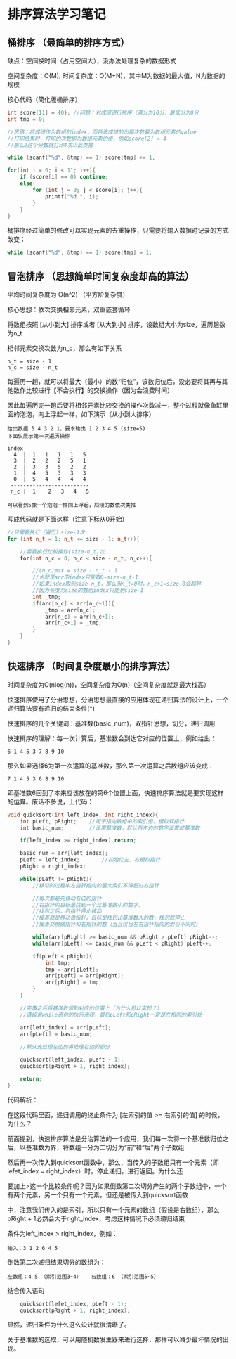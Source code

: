 # 排序算法学习笔记

## 桶排序 （最简单的排序方式）
缺点：空间换时间（占用空间大），没办法处理复杂的数据形式

空间复杂度：O(M), 时间复杂度：O(M+N)，其中M为数据的最大值，N为数据的规模

核心代码（简化版桶排序）

``` C++ 
int score[11] = {0}; //问题：对成绩进行排序（满分为10分，最低分为0分
int tmp = 0;

//思路：将成绩作为数组的index，而将该成绩的出现次数最为数组元素的value
//打印结果时，打印的次数即为数组元素的值，例如score[2] = 4
//那么2这个分数就打印4次以此类推

while (scanf("%d", &tmp) == 1) score[tmp] += 1;

for(int i = 0; i < 11; i++){
    if (score[i] == 0) continue;
    else{
        for (int j = 0; j < score[i]; j++){
            printf("%d ", i);
        }
    }
}
```

桶排序经过简单的修改可以实现元素的去重操作，只需要将输入数据时记录的方式改变：

``` C++
while (scanf("%d", &tmp) == 1) score[tmp] = 1;
```

## 冒泡排序 （思想简单时间复杂度却高的算法）
平均时间复杂度为 O(n^2) （平方阶复杂度）

核心思想：依次交换相邻元素，双重嵌套循环

将数组按照 [从小到大] 排序或者 [从大到小] 排序，设数组大小为size，遍历趟数为n_t

相邻元素交换次数为n_c，那么有如下关系

    n_t = size - 1
    n_c = size - n_t

每遍历一趟，就可以将最大（最小）的数“归位”，该数归位后，没必要将其再与其他数作比较进行【不会执行】的交换操作（因为会浪费时间）

因此每遍历完一趟后要将相邻元素比较交换的操作次数减一，整个过程就像鱼缸里面的泡泡，向上浮起一样，如下演示（从小到大排序）

```
给出数据 5 4 3 2 1，要求输出 1 2 3 4 5 (size=5)
下面仅展示第一次遍历操作

index
  4  |  1   1   1   1   5
  3  |  2   2   2   5   1
  2  |  3   3   5   2   2
  1  |  4   5   3   3   3
  0  |  5   4   4   4   4
 -------------------------
 n_c |  1    2   3   4   5

可以看到5像一个泡泡一样向上浮起，后续的数依次类推

```

写成代码就是下面这样（注意下标从0开始）

``` C++
//只需要执行（遍历）size-1次
for (int n_t = 1; n_t <= size - 1; n_t++){

    //需要执行比较操作(size-n_t)次
    for(int n_c = 0; n_c < size - n_t; n_c++){

        //(n_c)max = size - n_t - 1
        //也就是arr的index只能取0~size-n_t-1
        //如果index取到size-n_t，那么当n_t=0时，n_c+1=size-0会越界
        //因为长度为size的数组index只能到size-1
        int _tmp;
        if(arr[n_c] < arr[n_c+1]){
            _tmp = arr[n_c];
            arr[n_c] = arr[n_c+1];
            arr[n_c+1] = _tmp;
        }
    }
}
```

## 快速排序 （时间复杂度最小的排序算法）
时间复杂度为O(nlog(n))，空间复杂度为O(n)（空间复杂度就是最大栈高）

快速排序使用了分治思想，分治思想最直接的应用体现在递归算法的设计上，一个递归算法要有递归的结束条件(*)

快速排序的几个关键词：基准数(basic_num)，双指针思想，切分，递归调用

快速排序的理解：每一次计算后，基准数会到达它对应的位置上，例如给出：

    6 1 4 5 3 7 8 9 10

那么如果选择6为第一次运算的基准数，那么第一次运算之后数组应该变成：

    7 1 4 5 3 6 8 9 10

即基准数6回到了本来应该放在的第6个位置上面，快速排序算法就是要实现这样的运算。废话不多说，上代码：

``` C++
void quicksort(int left_index, int right_index){
    int pLeft, pRight;    //用于指向数组中的索引值，模拟双指针
    int basic_num;        //设置基准数，默认将左边的数字设置成基准数

    if(left_index >= right_index) return;

    basic_num = arr[left_index];
    pLeft = left_index;       //初始化左、右模拟指针
    pRight = right_index;

    while(pLeft != pRight){
        //移动的过程中左指针指向的最大索引不得超过右指针

        //每次都是先移动右边的指针
        //右指针的目标是找到一个比基准数小的数字，
        //找到之后，右指针停止移动
        //接着就是移动做指针，目标是找到比基准数大的数，找到就停止
        //接着交换做指针和右指针的数（当且仅当左右指针指向的索引不同时）

        while(arr[pRight] >= basic_num && pRight > pLeft) pRight--;
        while(arr[pLeft] <= basic_num && pLeft < pRight) pLeft++;

        if(pLeft < pRight){
            int tmp;
            tmp = arr[pLeft];
            arr[pLeft] = arr[pRight];
            arr[pRight] = tmp;
        }
    }

    //完事之后将基准数调到对应的位置上（为什么可以实现？）
    //请留意while语句的执行流程，最后pLeft和pRight一定是在相同的索引处

    arr[left_index] = arr[pLeft];
    arr[pLeft] = basic_num;
    
    //默认先处理左边的再处理右边的部分

    quicksort(left_index, pLeft - 1);
    quicksort(pRight + 1, right_index);

    return;
}
```

代码解析：

在这段代码里面，递归调用的终止条件为 [左索引的值 >= 右索引的值] 的时候，为什么？

前面提到，快速排序算法是分治算法的一个应用，我们每一次将一个基准数归位之后，以基准数为界，将数组一分为二切分为“前”和“后”两个子数组

然后再一次传入到quicksort函数中，那么，当传入的子数组只有一个元素（即lefet_index = right_index）时，停止递归，进行返回。为什么还

要加上>这一个比较条件呢？因为如果倒数第二次切分产生的两个子数组中，一个有两个元素，另一个只有一个元素，但还是被传入到quicksort函数

中，注意我们传入的是索引，所以只有一个元素的数组（假设是右数组），那么pRight + 1必然会大于right_index，考虑这种情况下必须递归结束

条件为left_index > right_index，例如：

    输入：3 1 2 6 4 5

倒数第二次递归结果切分的数组为：

    左数组：4 5 （索引范围3~4）   右数组：6 （索引范围5~5）

结合传入语句

``` C++
    quicksort(lefet_index, pLeft - 1);
    quicksort(pRight + 1, right_index);
```

显然，递归条件为什么这么设计就很清晰了。

关于基准数的选取，可以用随机数发生器来进行选择，那样可以减少最坏情况的出现。